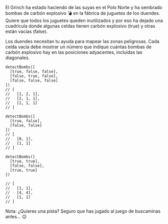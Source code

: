 El Grinch ha estado haciendo de las suyas en el Polo Norte y ha sembrado bombas
de carbón explosivo 💣 en la fábrica de juguetes de los duendes. Quiere que
todos los juguetes queden inutilizados y por eso ha dejado una cuadrícula donde
algunas celdas tienen carbón explosivo (true) y otras están vacías (false).

Los duendes necesitan tu ayuda para mapear las zonas peligrosas. Cada celda
vacía debe mostrar un número que indique cuántas bombas de carbón explosivo hay
en las posiciones adyacentes, incluidas las diagonales.

```{javascript}
detectBombs([
  [true, false, false],
  [false, true, false],
  [false, false, false]
])
// [
//   [1, 2, 1],
//   [2, 1, 1],
//   [1, 1, 1]
// ]

detectBombs([
  [true, false],
  [false, false]
])
// [
//   [0, 1],
//   [1, 1]
// ]

detectBombs([
  [true, true],
  [false, false],
  [true, true]
])

// [
//   [1, 1],
//   [4, 4],
//   [1, 1]
// ]
```

Nota: ¿Quieres una pista? Seguro que has jugado al juego de buscaminas antes… 😉
